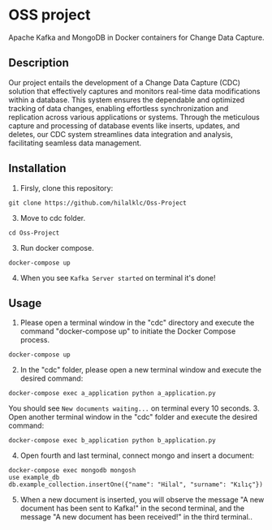 # OSS project
Apache Kafka and MongoDB in Docker containers for Change Data Capture.


## Description
Our project entails the development of a Change Data Capture (CDC) solution that effectively captures and monitors real-time data modifications within a database. This system ensures the dependable and optimized tracking of data changes, enabling effortless synchronization and replication across various applications or systems. Through the meticulous capture and processing of database events like inserts, updates, and deletes, our CDC system streamlines data integration and analysis, facilitating seamless data management.


## Installation
1. Firsly, clone this repository:
  ```
  git clone https://github.com/hilalklc/Oss-Project
  ```
3. Move to cdc folder.
  ```
  cd Oss-Project 
  ```
3. Run docker compose.
  ```
  docker-compose up
  ```
4. When you see `Kafka Server started` on terminal it's done!

## Usage
1. Please open a terminal window in the "cdc" directory and execute the command "docker-compose up" to initiate the Docker Compose process.
  ```
  docker-compose up
  ```
2. In the "cdc" folder, please open a new terminal window and execute the desired command:
  ```
  docker-compose exec a_application python a_application.py 
  ```
  You should see `New documents waiting...` on terminal every 10 seconds.
3. Open another terminal window in the "cdc" folder and execute the desired command:
  ```
  docker-compose exec b_application python b_application.py 
  ```
4. Open fourth and last terminal, connect mongo and insert a document:
  ```
  docker-compose exec mongodb mongosh
  use example_db
  db.example_collection.insertOne({"name": "Hilal", "surname": "Kılıç"})
  ```
5. When a new document is inserted, you will observe the message "A new document has been sent to Kafka!" in the second terminal, and the message "A new document has been received!" in the third terminal..




